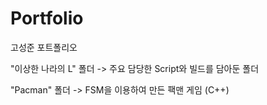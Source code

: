 # Portfolio
고성준 포트폴리오

"이상한 나라의 L" 폴더 -> 주요 담당한 Script와 빌드를 담아둔 폴더

"Pacman" 폴더 -> FSM을 이용하여 만든 팩맨 게임 (C++)
